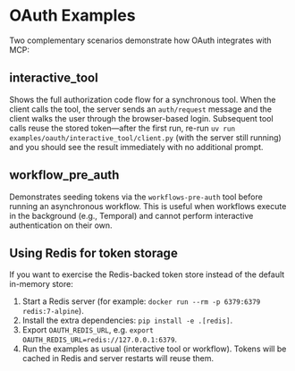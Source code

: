 # OAuth Examples

Two complementary scenarios demonstrate how OAuth integrates with MCP:

## interactive_tool

Shows the full authorization code flow for a synchronous tool. When the
client calls the tool, the server sends an `auth/request` message and the
client walks the user through the browser-based login. Subsequent tool calls
reuse the stored token—after the first run, re-run
`uv run examples/oauth/interactive_tool/client.py` (with the server still
running) and you should see the result immediately with no additional prompt.

## workflow_pre_auth

Demonstrates seeding tokens via the `workflows-pre-auth` tool before running
an asynchronous workflow. This is useful when workflows execute in the
background (e.g., Temporal) and cannot perform interactive authentication on
their own.

## Using Redis for token storage

If you want to exercise the Redis-backed token store instead of the default
in-memory store:

1. Start a Redis server (for example: `docker run --rm -p 6379:6379 redis:7-alpine`).
2. Install the extra dependencies: `pip install -e .[redis]`.
3. Export `OAUTH_REDIS_URL`, e.g. `export OAUTH_REDIS_URL=redis://127.0.0.1:6379`.
4. Run the examples as usual (interactive tool or workflow). Tokens will be
   cached in Redis and server restarts will reuse them.
